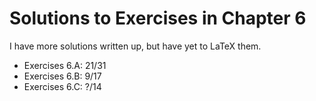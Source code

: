 # Solutions to Exercises in Chapter 6

I have more solutions written up, but have yet to LaTeX them.
- Exercises 6.A: 21/31
- Exercises 6.B: 9/17
- Exercises 6.C: ?/14